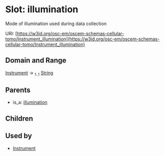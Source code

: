 
# Slot: illumination

Mode of illumination used during data collection

URI: [https://w3id.org/osc-em/oscem-schemas-cellular-tomo/Instrument_illumination](https://w3id.org/osc-em/oscem-schemas-cellular-tomo/Instrument_illumination)


## Domain and Range

[Instrument](Instrument.md) &#8594;  <sub>1..1</sub> [String](types/String.md)

## Parents

 *  is_a: [illumination](illumination.md)

## Children


## Used by

 * [Instrument](Instrument.md)
